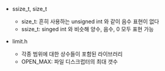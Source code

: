 + ssize_t, size_t
    + size_t: 흔히 사용하는 unsigned int 와 같이 음수 표현이 없다
    + ssize_t: singed int 와 비슷해 양수, 음수, 0 모두 표현 가능

+ limit.h
    + 각종 범위에 대한 상수들이 포함된 라이브러리
    + OPEN_MAX: 파일 디스크럽터의 최대 갯수